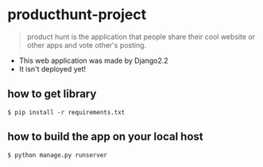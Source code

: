 # producthunt-project
> product hunt is the application that people share their cool website or other apps and vote other's posting.
- This web application was made by Django2.2
- It isn't deployed yet!
## how to get library
```
$ pip install -r requirements.txt
```
## how to build the app on your local host
```
$ python manage.py runserver
```
